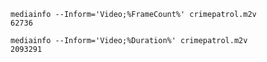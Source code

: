 
    mediainfo --Inform='Video;%FrameCount%' crimepatrol.m2v
    62736

    mediainfo --Inform='Video;%Duration%' crimepatrol.m2v
    2093291
